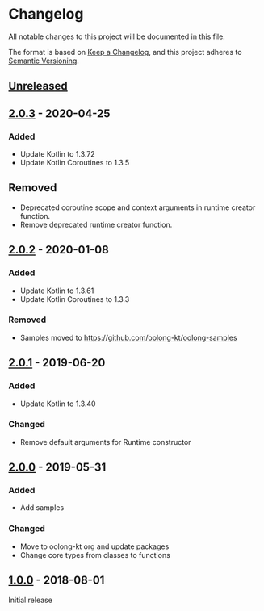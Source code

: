 # Changelog
All notable changes to this project will be documented in this file.

The format is based on [Keep a Changelog](https://keepachangelog.com/en/1.0.0/),
and this project adheres to [Semantic Versioning](https://semver.org/spec/v2.0.0.html).

## [Unreleased]

## [2.0.3] - 2020-04-25
### Added
- Update Kotlin to 1.3.72
- Update Kotlin Coroutines to 1.3.5

## Removed
- Deprecated coroutine scope and context arguments in runtime creator function.
- Remove deprecated runtime creator function.

## [2.0.2] - 2020-01-08
### Added
- Update Kotlin to 1.3.61
- Update Kotlin Coroutines to 1.3.3

### Removed
- Samples moved to https://github.com/oolong-kt/oolong-samples

## [2.0.1] - 2019-06-20
### Added
- Update Kotlin to 1.3.40

### Changed
- Remove default arguments for Runtime constructor

## [2.0.0] - 2019-05-31
### Added
- Add samples

### Changed
- Move to oolong-kt org and update packages
- Change core types from classes to functions

## [1.0.0] - 2018-08-01

Initial release

[Unreleased]: https://github.com/oolong-kt/oolong/compare/v2.0.3...HEAD
[2.0.3]: https://github.com/oolong-kt/oolong/compare/v2.0.2...v2.0.3
[2.0.2]: https://github.com/oolong-kt/oolong/compare/v2.0.1...v2.0.2
[2.0.1]: https://github.com/oolong-kt/oolong/compare/v2.0.0...v2.0.1
[2.0.0]: https://github.com/oolong-kt/oolong/compare/v1.0.0...v2.0.0
[1.0.0]: https://github.com/oolong-kt/oolong/releases/tag/v1.0.0

